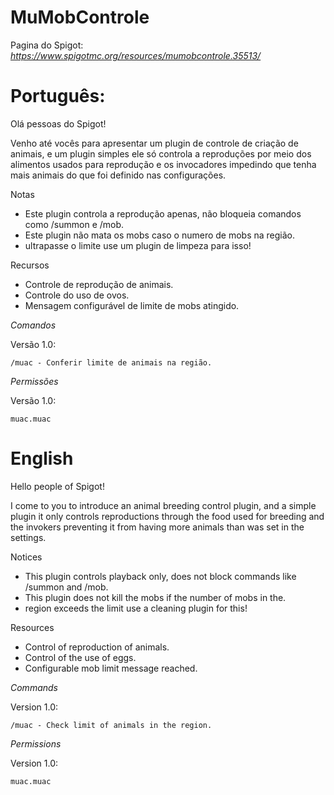 # MuMobControle
Pagina do Spigot:
*https://www.spigotmc.org/resources/mumobcontrole.35513/*

# Português:

Olá pessoas do Spigot!

Venho até vocês para apresentar um plugin de controle de criação de animais, e um plugin simples ele só controla a reproduções por meio dos alimentos usados para reprodução e os invocadores impedindo que tenha mais animais do que foi definido nas configurações.

Notas

-    Este plugin controla a reprodução apenas, não bloqueia comandos como /summon e /mob.
-    Este plugin não mata os mobs caso o numero de mobs na região.
-    ultrapasse o limite use um plugin de limpeza para isso!


Recursos

-    Controle de reprodução de animais.
-    Controle do uso de ovos.
-    Mensagem configurável de limite de mobs atingido.

*Comandos*

Versão 1.0:

    /muac - Conferir limite de animais na região.

*Permissões*

Versão 1.0:

    muac.muac

# English

Hello people of Spigot!

I come to you to introduce an animal breeding control plugin, and a simple plugin it only controls reproductions through the food used for breeding and the invokers preventing it from having more animals than was set in the settings.

Notices

-    This plugin controls playback only, does not block commands like /summon and /mob.
-    This plugin does not kill the mobs if the number of mobs in the.
-    region exceeds the limit use a cleaning plugin for this!

Resources

-    Control of reproduction of animals.
-    Control of the use of eggs.
-    Configurable mob limit message reached.

*Commands*

Version 1.0:

    /muac - Check limit of animals in the region.

*Permissions*

Version 1.0:

    muac.muac
